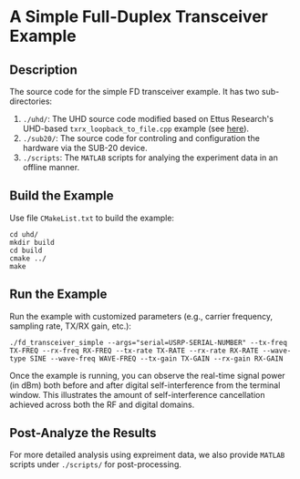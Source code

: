 # A Simple Full-Duplex Transceiver Example

## Description
The source code for the simple FD transceiver example. It has two sub-directories:
1. `./uhd/`: The UHD source code modified based on Ettus Research's UHD-based `txrx_loopback_to_file.cpp` example (see [here](https://github.com/EttusResearch/uhd/tree/maint/host/examples)).
2. `./sub20/`: The source code for controling and configuration the hardware via the SUB-20 device.
3. `./scripts`: The `MATLAB` scripts for analying the experiment data in an offline manner.

## Build the Example
Use file `CMakeList.txt` to build the example:
```
cd uhd/
mkdir build
cd build
cmake ../
make
```

## Run the Example
Run the example with customized parameters (e.g., carrier frequency, sampling rate, TX/RX gain, etc.):
```
./fd_transceiver_simple --args="serial=USRP-SERIAL-NUMBER" --tx-freq TX-FREQ --rx-freq RX-FREQ --tx-rate TX-RATE --rx-rate RX-RATE --wave-type SINE --wave-freq WAVE-FREQ --tx-gain TX-GAIN --rx-gain RX-GAIN
```

Once the example is running, you can observe the real-time signal power (in dBm) both before and after digital self-interference from the terminal window. This illustrates the amount of self-interference cancellation achieved across both the RF and digital domains.

## Post-Analyze the Results
For more detailed analysis using expreiment data, we also provide `MATLAB` scripts under `./scripts/` for post-processing.
